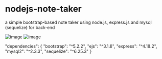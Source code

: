 # nodejs-note-taker
a simple bootstrap-based note taker using node.js, express.js and mysql (sequelize) for back-end

![image](https://user-images.githubusercontent.com/108158031/198747371-1801ee31-31dc-48b8-80d3-9c45f5f513fa.png)
![image](https://user-images.githubusercontent.com/108158031/198747628-437f3a08-09e3-4b10-b5b5-9dac9bbc1146.png)

 "dependencies": {
    "bootstrap": "^5.2.2",
    "ejs": "^3.1.8",
    "express": "^4.18.2",
    "mysql2": "^2.3.3",
    "sequelize": "^6.25.3"
  }
